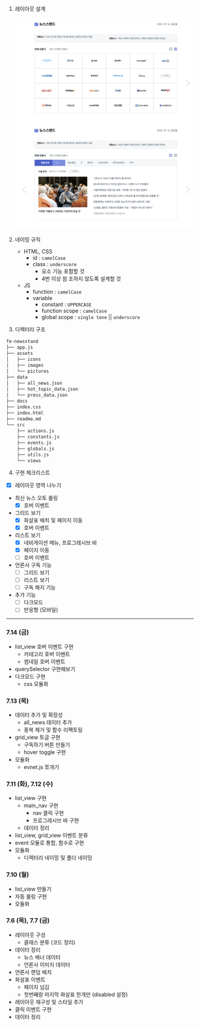 1. 레이아웃 설계

    ![UI - 1](./docs/test5.png)
    ![UI - 2](./docs/test6.png)

2. 네이밍 규칙

    - HTML, CSS
        - id : `camelCase`
        - class : `underscore`
            - 요소 기능 포함할 것
            - 4번 이상 참 조하지 않도록 설계할 것
    - JS
        - function : `camelCase`
        - variable
            - constant : `UPPERCASE`
            - function scope : `camelCase`
            - global scope : `single tone` || `underscore`

3. 디렉터리 구조

```
fe-newsstand
├── app.js
├── assets
│   ├── icons
│   ├── images
│   └── pictures
├── data
│   ├── all_news.json
│   ├── hot_topic_data.json
│   └── press_data.json
├── docs
├── index.css
├── index.html
├── readme.md
└── src
    ├── actions.js
    ├── constants.js
    ├── events.js
    ├── globals.js
    ├── utils.js
    └── views
```

4. 구현 체크리스트

-   [x] 레이아웃 영역 나누기
-   최신 뉴스 오토 롤링
    -   [x] 호버 이벤트
-   그리드 보기
    -   [x] 화살표 배치 및 페이지 이동
    -   [x] 호버 이벤트
-   리스트 보기
    -   [x] 네비게이션 메뉴, 프로그레시브 바
    -   [x] 페이지 이동
    -   [ ] 호버 이벤트
-   언론사 구독 기능
    -   [ ] 그리드 보기
    -   [ ] 리스트 보기
    -   [ ] 구독 해지 기능
-   추가 기능
    -   [ ] 다크모드
    -   [ ] 반응형 (모바일)

---

### 7.14 (금)

-   list_view 호버 이벤트 구현
    -   카테고리 호버 이벤트
    -   썸네일 호버 이벤트
-   querySelector 구현해보기
-   다크모드 구현
    -   css 모듈화

### 7.13 (목)

-   데이터 추가 및 확장성
    -   all_news 데이터 추가
    -   중복 제거 및 함수 리팩토링
-   grid_view 토글 구현
    -   구독하기 버튼 만들기
    -   hover toggle 구현
-   모듈화
    -   evnet.js 쪼개기

### 7.11 (화), 7.12 (수)

-   list_view 구현
    -   main_nav 구현
        -   nav 클릭 구현
        -   프로그레시브 바 구현
    -   데이터 정리
-   list_view, grid_view 이벤트 분류
-   event 모듈로 통합, 함수로 구현
-   모듈화
    -   디렉터리 네이밍 및 폴더 네이밍

### 7.10 (월)

-   list_view 만들기
-   자동 롤링 구현
-   모듈화

### 7.6 (목), 7.7 (금)

-   레이아웃 구성
    -   클래스 분류 (코드 정리)
-   데이터 정리
    -   뉴스 배너 데이터
    -   언론사 이미지 데이터
-   언론사 랜덤 배치
-   화살표 이벤트
    -   페이지 넘김
    -   첫번째랑 마지막 화살표 한개만 (disabled 설정)
-   레이아웃 재구성 및 스타일 추가
-   클릭 이벤트 구현
-   데이터 정리
